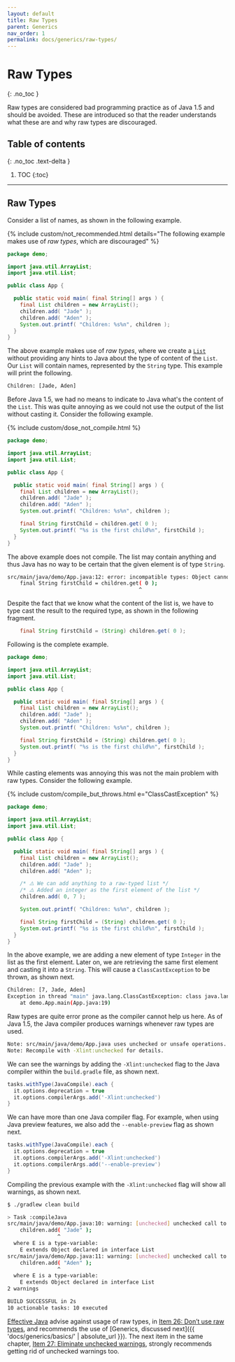 ```yaml
---
layout: default
title: Raw Types
parent: Generics
nav_order: 1
permalink: docs/generics/raw-types/
---
```


# Raw Types
{: .no_toc }

Raw types are considered bad programming practice as of Java 1.5 and should be avoided.  These are introduced so that the reader understands what these are and why raw types are discouraged.

## Table of contents
{: .no_toc .text-delta }

1. TOC
{:toc}

---

## Raw Types

Consider a list of names, as shown in the following example.

{% include custom/not_recommended.html details="The following example makes use of <em>raw types</em>, which are discouraged" %}

```java
package demo;

import java.util.ArrayList;
import java.util.List;

public class App {

  public static void main( final String[] args ) {
    final List children = new ArrayList();
    children.add( "Jade" );
    children.add( "Aden" );
    System.out.printf( "Children: %s%n", children );
  }
}
```

The above example makes use of _raw types_, where we create a [`List`](https://docs.oracle.com/en/java/javase/14/docs/api/java.base/java/util/List.html) without providing any hints to Java about the type of content of the `List`.  Our `List` will contain names, represented by the `String` type.  This example will print the following.

```bash
Children: [Jade, Aden]
```

Before Java 1.5, we had no means to indicate to Java what's the content of the `List`.  This was quite annoying as we could not use the output of the list without casting it.  Consider the following example.

{% include custom/dose_not_compile.html %}

```java
package demo;

import java.util.ArrayList;
import java.util.List;

public class App {

  public static void main( final String[] args ) {
    final List children = new ArrayList();
    children.add( "Jade" );
    children.add( "Aden" );
    System.out.printf( "Children: %s%n", children );

    final String firstChild = children.get( 0 );
    System.out.printf( "%s is the first child%n", firstChild );
  }
}
```

The above example does not compile.  The list may contain anything and thus Java has no way to be certain that the given element is of type `String`.

```bash
src/main/java/demo/App.java:12: error: incompatible types: Object cannot be converted to String
    final String firstChild = children.get( 0 );
                                          ^
```

Despite the fact that we know what the content of the list is, we have to type cast the result to the required type, as shown in the following fragment.

```java
    final String firstChild = (String) children.get( 0 );
```

Following is the complete example.

```java
package demo;

import java.util.ArrayList;
import java.util.List;

public class App {

  public static void main( final String[] args ) {
    final List children = new ArrayList();
    children.add( "Jade" );
    children.add( "Aden" );
    System.out.printf( "Children: %s%n", children );

    final String firstChild = (String) children.get( 0 );
    System.out.printf( "%s is the first child%n", firstChild );
  }
}
```

While casting elements was annoying this was not the main problem with raw types.  Consider the following example.

{% include custom/compile_but_throws.html e="ClassCastException" %}

```java
package demo;

import java.util.ArrayList;
import java.util.List;

public class App {

  public static void main( final String[] args ) {
    final List children = new ArrayList();
    children.add( "Jade" );
    children.add( "Aden" );

    /* ⚠️ We can add anything to a raw-typed list */
    /* ⚠️ Added an integer as the first element of the list */
    children.add( 0, 7 );

    System.out.printf( "Children: %s%n", children );

    final String firstChild = (String) children.get( 0 );
    System.out.printf( "%s is the first child%n", firstChild );
  }
}
```

In the above example, we are adding a new element of type `Integer` in the list as the first element.  Later on, we are retrieving the same first element and casting it into a `String`.  This will cause a `ClassCastException` to be thrown, as shown next.

```bash
Children: [7, Jade, Aden]
Exception in thread "main" java.lang.ClassCastException: class java.lang.Integer cannot be cast to class java.lang.String (java.lang.Integer and java.lang.String are in module java.base of loader 'bootstrap')
	at demo.App.main(App.java:19)
```

Raw types are quite error prone as the compiler cannot help us here.  As of Java 1.5, the Java compiler produces warnings whenever raw types are used.

```bash
Note: src/main/java/demo/App.java uses unchecked or unsafe operations.
Note: Recompile with -Xlint:unchecked for details.
```

We can see the warnings by adding the `-Xlint:unchecked` flag to the Java compiler within the `build.gradle` file, as shown next.

```groovy
tasks.withType(JavaCompile).each {
  it.options.deprecation = true
  it.options.compilerArgs.add('-Xlint:unchecked')
}
```

We can have more than one Java compiler flag.  For example, when using Java preview features, we also add the `--enable-preview` flag as shown next.

```groovy
tasks.withType(JavaCompile).each {
  it.options.deprecation = true
  it.options.compilerArgs.add('-Xlint:unchecked')
  it.options.compilerArgs.add('--enable-preview')
}
```

Compiling the previous example with the `-Xlint:unchecked` flag will show all warnings, as shown next.

```bash
$ ./gradlew clean build

> Task :compileJava
src/main/java/demo/App.java:10: warning: [unchecked] unchecked call to add(E) as a member of the raw type List
    children.add( "Jade" );
                ^
  where E is a type-variable:
    E extends Object declared in interface List
src/main/java/demo/App.java:11: warning: [unchecked] unchecked call to add(E) as a member of the raw type List
    children.add( "Aden" );
                ^
  where E is a type-variable:
    E extends Object declared in interface List
2 warnings

BUILD SUCCESSFUL in 2s
10 actionable tasks: 10 executed
```

[Effective Java](https://learning.oreilly.com/library/view/effective-java-3rd/9780134686097) advise against usage of raw types, in [Item 26: Don’t use raw types](https://learning.oreilly.com/library/view/effective-java-3rd/9780134686097/ch5.xhtml#lev26), and recommends the use of [Generics, discussed next]({{ 'docs/generics/basics/' | absolute_url }}).  The next item in the same chapter, [Item 27: Eliminate unchecked warnings](https://learning.oreilly.com/library/view/effective-java-3rd/9780134686097/ch5.xhtml#lev27), strongly recommends getting rid of unchecked warnings too.
